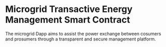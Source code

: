 # Microgrid Transactive Energy Management Smart Contract

The microgrid Dapp aims to assist the power exchange between cosumers and prosumers through a transparent and secure management platform.
